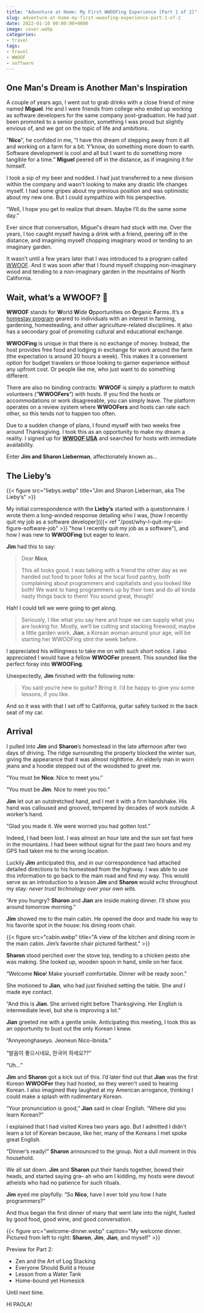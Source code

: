 ```yaml
---
title: "Adventure at Home: My First WWOOFing Experience [Part 1 of 2]"
slug: adventure-at-home-my-first-wwoofing-experience-part-1-of-2
date: 2022-01-10 00:00:00+0000
image: cover.webp
categories:
- travel
tags:
- travel
- WWOOF
- software
---
```


## One Man's Dream is Another Man's Inspiration

A couple of years ago, I went out to grab drinks with a close friend of mine named **Miguel**. He and I were friends from college who ended up working as software developers for the same company post-graduation. He had just been promoted to a senior position, something I was proud but slightly envious of, and we got on the topic of life and ambitions.

"**Nico**", he confided in me, “I have this dream of stepping away from it all and working on a farm for a bit. Y’know, do something more down to earth. Software development is cool and all but I want to do something more tangible for a time.” **Miguel** peered off in the distance, as if imagining it for himself.

I took a sip of my beer and nodded. I had just transferred to a new division within the company and wasn't looking to make any drastic life changes myself. I had some gripes about my previous position and was optimistic about my new one. But I could sympathize with his perspective.

“Well, I hope you get to realize that dream. Maybe I’ll do the same some day.”

Ever since that conversation, *Miguel*'s dream had stuck with me. Over the years, I too caught myself having a drink with a friend, peering off in the distance, and imagining myself chopping imaginary wood or tending to an imaginary garden.

It wasn’t until a few years later that I was introduced to a program called [WWOOF](https://wwoof.net/). And it was soon after that I found myself chopping non-imaginary wood and tending to a non-imaginary garden in the mountains of North California.

## Wait, what’s a WWOOF? 🐶

**WWOOF** stands for **W**orld **W**ide **O**pportunities on **O**rganic **F**arms. It’s a [homestay program](https://en.wikipedia.org/wiki/Homestay) geared to individuals with an interest in farming, gardening, homesteading, and other agriculture-related disciplines. It also has a secondary goal of promoting cultural and educational exchange.

**WWOOFing** is unique in that there is no exchange of money. Instead, the host provides free food and lodging in exchange for work around the farm (the expectation is around 20 hours a week). This makes it a convenient option for budget travelers or those looking to garner experience without any upfront cost. Or people like me, who just want to do something different.

There are also no binding contracts: **WWOOF** is simply a platform to match volunteers (“**WWOOFers**“) with hosts. If you find the hosts or accommodations or work disagreeable, you can simply leave. The platform operates on a review system where **WWOOFers** and hosts can rate each other, so this tends not to happen too often.

Due to a sudden change of plans, I found myself with two weeks free around Thanksgiving. I took this as an opportunity to make my dream a reality. I signed up for **[WWOOF USA](https://wwoofusa.org/)** and searched for hosts with immediate availability.

Enter **Jim and Sharon Lieberman**, affectionately known as…

## The Lieby’s
{{< figure src="liebys.webp" title="Jim and Sharon Lieberman, aka The Lieby’s" >}}

My initial correspondence with the **Lieby’s** started with a questionnaire. I wrote them a long-winded response detailing who I was, [how I recently quit my job as a software developer]({{< ref "/post/why-I-quit-my-six-figure-software-job" >}} "how I recently quit my job as a software"), and how I was new to **WWOOFing** but eager to learn.

**Jim** had this to say:

> Dear **Nico**,
> 
> This all looks good. I was talking with a friend the other day as we handed out food to poor folks at the local food pantry, both complaining about programmers and capitalists and you looked like both! We want to hang programmers up by their toes and do all kinda nasty things back to them! You sound great, though!`

Hah! I could tell we were going to get along.

> Seriously, I like what you say here and hope we can supply what you are looking for. Mostly, we’ll be cutting and stacking firewood, maybe a little garden work. **Jian**, a Korean woman around your age, will be starting her WWOOFing stint the week before.

I appreciated his willingness to take me on with such short notice. I also appreciated I would have a fellow **WWOOFer** present. This sounded like the perfect foray into **WWOOFing**.

Unexpectedly, **Jim** finished with the following note:

> You said you’re new to guitar? Bring it. I’d be happy to give you some lessons, if you like.

And so it was with that I set off to California, guitar safely tucked in the back seat of my car.

## Arrival

I pulled into **Jim** and **Sharon**’s homestead in the late afternoon after two days of driving. The ridge surrounding the property blocked the winter sun, giving the appearance that it was almost nighttime. An elderly man in worn jeans and a hoodie stepped out of the woodshed to greet me.

“You must be **Nico**. Nice to meet you.”

“You must be **Jim**. Nice to meet you too.”

**Jim** let out an outstretched hand, and I met it with a firm handshake. His hand was calloused and grooved, tempered by decades of work outside. A worker’s hand.

“Glad you made it. We were worried you had gotten lost.”

Indeed, I had been lost. I was almost an hour late and the sun set fast here in the mountains. I had been without signal for the past two hours and my GPS had taken me to the wrong location.

Luckily **Jim** anticipated this, and in our correspondence had attached detailed directions to his homestead from the highway. I was able to use this information to go back to the main road and find my way. This would serve as an introduction to a lesson **Jim** and **Sharon** would echo throughout my stay: *never trust technology over your own wits.*

“Are you hungry? **Sharon** and **Jian** are inside making dinner. I’ll show you around tomorrow morning.”

**Jim** showed me to the main cabin. He opened the door and made his way to his favorite spot in the house: his dining room chair.

{{< figure src="cabin.webp" title="A view of the kitchen and dining room in the main cabin. Jim’s favorite chair pictured farthest." >}}

**Sharon** stood perched over the stove top, tending to a chicken pesto she was making. She looked up, wooden spoon in hand, smile on her face.

“Welcome **Nico**! Make yourself comfortable. Dinner will be ready soon.”

She motioned to **Jian**, who had just finished setting the table. She and I made eye contact.

“And this is **Jian**. She arrived right before Thanksgiving. Her English is intermediate level, but she is improving a lot.”

**Jian** greeted me with a gentle smile. Anticipating this meeting, I took this as an opportunity to bust out the only Korean I knew.

“Annyeonghaseyo. Jeoneun Nico-ibnida.”

“발음이 좋으시네요, 한국어 하세요??”

“Uh…”

**Jim** and **Sharon** got a kick out of this. I’d later find out that **Jian** was the first Korean **WWOOFer** they had hosted, so they weren't used to hearing Korean. I also imagined they laughed at my American arrogance, thinking I could make a splash with rudimentary Korean.

“Your pronunciation is good,” **Jian** said in clear English. “Where did you learn Korean?”

I explained that I had visited Korea two years ago. But I admitted I didn't learn a lot of Korean because, like her, many of the Koreans I met spoke great English.

“Dinner’s ready!” **Sharon** announced to the group. Not a dull moment in this household.

We all sat down. **Jim** and **Sharon** put their hands together, bowed their heads, and started saying gra– ah who am I kidding, my hosts were devout atheists who had no patience for such rituals.

**Jim** eyed me playfully. “So **Nico**, have I ever told you how I hate programmers?”

And thus began the first dinner of many that went late into the night, fueled by good food, good wine, and good conversation.

{{< figure src="welcome-dinner.webp" caption="My welcome dinner. Pictured from left to right: **Sharon**, **Jim**, **Jian**, and myself" >}}

Preview for Part 2:
- Zen and the Art of Log Stacking
- Everyone Should Build a House
- Lesson from a Water Tank
- Home-bound yet Homesick

Until next time.

HI PAOLA!
